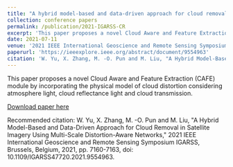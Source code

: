 ```yaml
---
title: "A hybrid model-based and data-driven approach for cloud removal in satellite imagery using multi-scale distortion-aware networks"
collection: conference papers
permalink: /publication/2021-IGARSS-CR
excerpt: 'This paper proposes a novel Cloud Aware and Feature Extraction (CAFE) module by incorporating the physical model of cloud distortion considering atmosphere light, cloud reflectance light and cloud transmission.'
date: 2021-07-11
venue: '2021 IEEE International Geoscience and Remote Sensing Symposium IGARSS, Brussels, Belgium'
paperurl: 'https://ieeexplore.ieee.org/abstract/document/9554963'
citation: 'W. Yu, X. Zhang, M. -O. Pun and M. Liu, "A Hybrid Model-Based and Data-Driven Approach for Cloud Removal in Satellite Imagery Using Multi-Scale Distortion-Aware Networks," 2021 IEEE International Geoscience and Remote Sensing Symposium IGARSS, Brussels, Belgium, 2021, pp. 7160-7163, doi: 10.1109/IGARSS47720.2021.9554963.'
---
```

This paper proposes a novel Cloud Aware and Feature Extraction (CAFE) module by incorporating the physical model of cloud distortion considering atmosphere light, cloud reflectance light and cloud transmission.

[Download paper here](https://ieeexplore.ieee.org/abstract/document/9554963)

Recommended citation: W. Yu, X. Zhang, M. -O. Pun and M. Liu, "A Hybrid Model-Based and Data-Driven Approach for Cloud Removal in Satellite Imagery Using Multi-Scale Distortion-Aware Networks," 2021 IEEE International Geoscience and Remote Sensing Symposium IGARSS, Brussels, Belgium, 2021, pp. 7160-7163, doi: 10.1109/IGARSS47720.2021.9554963.